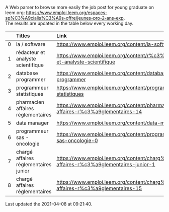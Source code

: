 A Web parser to browse more easily the job post for young graduate on leem.org: https://www.emploi.leem.org/espaces-sp%C3%A9cialis%C3%A9s-offre/jeunes-pro-2-ans-exp.  
The results are updated in the table below every working day.  


|    | Titles                                | Link                                                                                  |   Department |   Consulted |
|---:|:--------------------------------------|:--------------------------------------------------------------------------------------|-------------:|------------:|
|  0 | ia / software                         | https://www.emploi.leem.org/content/ia-software                                       |           75 |        1354 |
|  1 | rédacteur et analyste scientifique    | https://www.emploi.leem.org/content/r%c3%a9dacteur-et-analyste-scientifique           |           75 |          10 |
|  2 | database programmer                   | https://www.emploi.leem.org/content/database-programmer                               |           92 |        2755 |
|  3 | programmeur statistiques              | https://www.emploi.leem.org/content/programmeur-statistiques                          |           92 |        3163 |
|  4 | pharmacien affaires réglementaires    | https://www.emploi.leem.org/content/pharmacien-affaires-r%c3%a9glementaires-14        |           78 |        2308 |
|  5 | data manager                          | https://www.emploi.leem.org/content/data-manager-50                                   |           75 |          82 |
|  6 | programmeur sas - oncologie           | https://www.emploi.leem.org/content/programmeur-sas-oncologie-0                       |           75 |        1126 |
|  7 | chargé affaires réglementaires junior | https://www.emploi.leem.org/content/charg%c3%a9-affaires-r%c3%a9glementaires-junior-1 |           75 |         141 |
|  8 | chargé affaires réglementaires        | https://www.emploi.leem.org/content/charg%c3%a9-affaires-r%c3%a9glementaires-15       |           75 |         106 |
  
Last updated the 2021-04-08 at 09:21:40.
